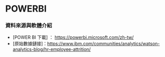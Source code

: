 # POWERBI

### 資料來源與軟體介紹
+ [POWER BI 下載] ： https://powerbi.microsoft.com/zh-tw/
+ [原始數據鏈接]：https://www.ibm.com/communities/analytics/watson-analytics-blog/hr-employee-attrition/
